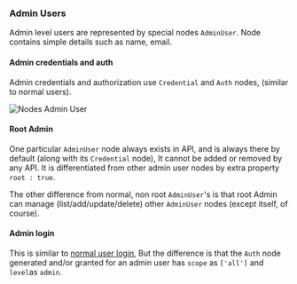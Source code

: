 ### Admin Users
Admin level users are represented by special nodes `AdminUser`. Node contains simple details such as name, email.

#### Admin credentials and auth
Admin credentials and authorization use `Credential` and `Auth` nodes, (similar to normal users).

![Nodes Admin User](nodes_auth_admin.puml)

#### Root Admin
One particular `AdminUser` node always exists in API, and is always there by default (along with its `Credential` node),
It cannot be added or removed by any API. It is differentiated from other admin user nodes by extra property `root : true`.

The other difference from normal, non root `AdminUser`'s is that root Admin can manage
(list/add/update/delete) other `AdminUser` nodes (except itself, of course).

#### Admin login
This is similar to [normal user login](../login_auth/login_auth.md), But the difference is that the `Auth` node
generated and/or granted for an admin user has `scope` as `['all']` and `level`as `admin`.



